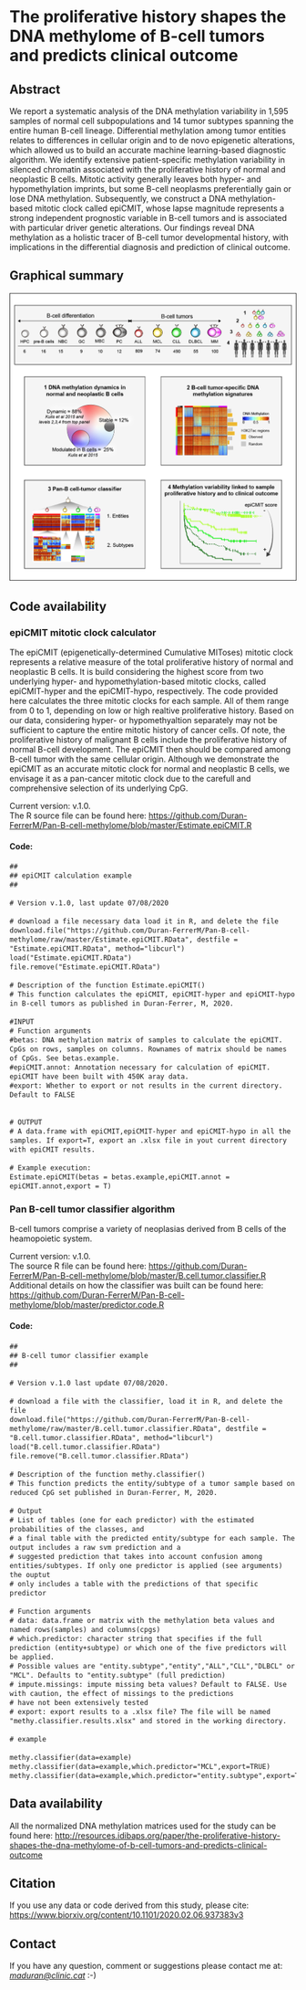 # The proliferative history shapes the DNA methylome of B-cell tumors and predicts clinical outcome

## Abstract
We report a systematic analysis of the DNA methylation variability in 1,595 samples of normal cell subpopulations and 14 tumor subtypes spanning the entire human B-cell lineage. Differential methylation among tumor entities relates to differences in cellular origin and to de novo epigenetic alterations, which allowed us to build an accurate machine learning-based diagnostic algorithm. We identify extensive patient-specific methylation variability in silenced chromatin associated with the proliferative history of normal and neoplastic B cells. Mitotic activity generally leaves both hyper- and hypomethylation imprints, but some B-cell neoplasms preferentially gain or lose DNA methylation. Subsequently, we construct a DNA methylation-based mitotic clock called epiCMIT, whose lapse magnitude represents a strong independent prognostic variable in B-cell tumors and is associated with particular driver genetic alterations. Our findings reveal DNA methylation as a holistic tracer of B-cell tumor developmental history, with implications in the differential diagnosis and prediction of clinical outcome.  

## Graphical summary
![alt text](https://github.com/Duran-FerrerM/Pan-B-cell-methylome/blob/master/Graphical.abstract.png)


## Code availability

### epiCMIT mitotic clock calculator
The epiCMIT (epigenetically-determined Cumulative MIToses) mitotic clock represents a relative measure of the total proliferative history of normal and neoplastic B cells. It is build considering the highest score from two underlying hyper- and hypomethylation-based mitotic clocks, called epiCMIT-hyper and the epiCMIT-hypo, respectively. The code provided here calculates the three mitotic clocks for each sample. All of them range from 0 to 1, depending on low or high realtive proliferative history. Based on our data, considering hyper- or hypomethyaltion separately may not be sufficient to capture the entire mitotic history of cancer cells. Of note, the proliferative history of malignant B cells include the proliferative history of normal B-cell development. The epiCMIT then should be compared among B-cell tumor with the same cellular origin. Although we demonstrate the epiCMIT as an accurate mitotic clock for normal and neoplastic B cells, we envisage it as a pan-cancer mitotic clock due to the carefull and comprehensive selection of its underlying CpG.  
    
Current version: v.1.0.  
The R source file can be found here: https://github.com/Duran-FerrerM/Pan-B-cell-methylome/blob/master/Estimate.epiCMIT.R  

#### Code:
```
##
## epiCMIT calculation example
##

# Version v.1.0, last update 07/08/2020

# download a file necessary data load it in R, and delete the file
download.file("https://github.com/Duran-FerrerM/Pan-B-cell-methylome/raw/master/Estimate.epiCMIT.RData", destfile = "Estimate.epiCMIT.RData", method="libcurl")
load("Estimate.epiCMIT.RData")
file.remove("Estimate.epiCMIT.RData")

# Description of the function Estimate.epiCMIT()
# This function calculates the epiCMIT, epiCMIT-hyper and epiCMIT-hypo in B-cell tumors as published in Duran-Ferrer, M, 2020.

#INPUT
# Function arguments
#betas: DNA methylation matrix of samples to calculate the epiCMIT. CpGs on rows, samples on columns. Rownames of matrix should be names of CpGs. See betas.example.
#epiCMIT.annot: Annotation necessary for calculation of epiCMIT. epiCMIT have been built with 450K aray data.
#export: Whether to export or not results in the current directory. Default to FALSE


# OUTPUT
# A data.frame with epiCMIT,epiCMIT-hyper and epiCMIT-hypo in all the samples. If export=T, export an .xlsx file in yout current directory with epiCMIT results.

# Example execution:
Estimate.epiCMIT(betas = betas.example,epiCMIT.annot = epiCMIT.annot,export = T)
```

### Pan B-cell tumor classifier algorithm
B-cell tumors comprise a variety of neoplasias derived from B cells of the heamopoietic system.

Current version: v.1.0.  
The source R file can be found here: https://github.com/Duran-FerrerM/Pan-B-cell-methylome/blob/master/B.cell.tumor.classifier.R  
Additional details on how the classifier was built can be found here: https://github.com/Duran-FerrerM/Pan-B-cell-methylome/blob/master/predictor.code.R  

#### Code:

```
##
## B-cell tumor classifier example
##

# Version v.1.0 last update 07/08/2020.

# download a file with the classifier, load it in R, and delete the file
download.file("https://github.com/Duran-FerrerM/Pan-B-cell-methylome/raw/master/B.cell.tumor.classifier.RData", destfile = "B.cell.tumor.classifier.RData", method="libcurl")
load("B.cell.tumor.classifier.RData")
file.remove("B.cell.tumor.classifier.RData")

# Description of the function methy.classifier()
# This function predicts the entity/subtype of a tumor sample based on reduced CpG set published in Duran-Ferrer, M, 2020.

# Output
# List of tables (one for each predictor) with the estimated probabilities of the classes, and
# a final table with the predicted entity/subtype for each sample. The output includes a raw svm prediction and a
# suggested prediction that takes into account confusion among entities/subtypes. If only one predictor is applied (see arguments) the ouptut
# only includes a table with the predictions of that specific predictor

# Function arguments
# data: data.frame or matrix with the methylation beta values and named rows(samples) and columns(cpgs)
# which.predictor: character string that specifies if the full prediction (entity+subtype) or which one of the five predictors will be applied.
# Possible values are "entity.subtype","entity","ALL","CLL","DLBCL" or "MCL". Defaults to "entity.subtype" (full prediction)
# impute.missings: impute missing beta values? Default to FALSE. Use with caution, the effect of missings to the predictions
# have not been extensively tested
# export: export results to a .xlsx file? The file will be named "methy.classifier.results.xlsx" and stored in the working directory.

# example

methy.classifier(data=example)
methy.classifier(data=example,which.predictor="MCL",export=TRUE)
methy.classifier(data=example,which.predictor="entity.subtype",export=TRUE)
```

## Data availability
All the normalized DNA methylation matrices used for the study can be found here: http://resources.idibaps.org/paper/the-proliferative-history-shapes-the-dna-methylome-of-b-cell-tumors-and-predicts-clinical-outcome

## Citation
If you use any data or code derived from this study, please cite: https://www.biorxiv.org/content/10.1101/2020.02.06.937383v3

## Contact
If you have any question, comment or suggestions please contact me at: *maduran@clinic.cat* :-)
